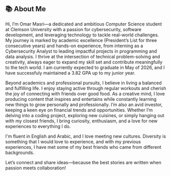 ## 📚 **About Me**

Hi, I’m Omar Masri—a dedicated and ambitious Computer Science student at Clemson University with a passion for cybersecurity, software development, and leveraging technology to tackle real-world challenges. My journey is marked by academic excellence (President’s List for three consecutive years) and hands-on experience, from interning as a Cybersecurity Analyst to leading impactful projects in programming and data analysis. I thrive at the intersection of technical problem-solving and creativity, always eager to expand my skill set and contribute meaningfully to the tech world. I am currently expected to graduate in May of 2026, and I have successfuly maintained a 3.82 GPA up to my junior year.

Beyond academics and professional pursuits, I believe in living a balanced and fulfilling life. I enjoy staying active through regular workouts and cherish the joy of connecting with friends over good food. As a creative mind, I love producing content that inspires and entertains while constantly learning new things to grow personally and professionally. I’m also an avid investor, keeping a keen eye on financial trends and opportunities. Whether I’m delving into a coding project, exploring new cuisines, or simply hanging out with my closest friends, I bring curiosity, enthusiasm, and a love for new experiences to everything I do.

I'm fluent in English and Arabic, and I love meeting new cultures. Diversity is something that I would love to experience, and with my previous experiences, I have met some of my best friends who came from different backgrounds.

Let’s connect and share ideas—because the best stories are written when passion meets collaboration!
